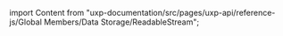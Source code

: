 
import Content from "uxp-documentation/src/pages/uxp-api/reference-js/Global Members/Data Storage/ReadableStream";

<Content query="product=xd"/>
